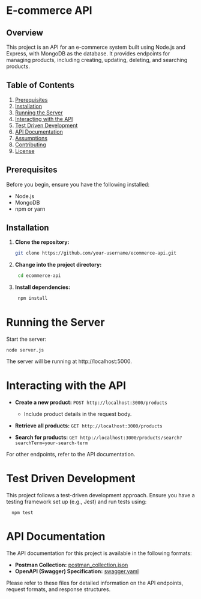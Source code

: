 # E-commerce API

## Overview

This project is an API for an e-commerce system built using Node.js and Express, with MongoDB as the database. It provides endpoints for managing products, including creating, updating, deleting, and searching products.

## Table of Contents

1. [Prerequisites](#prerequisites)
2. [Installation](#installation)
3. [Running the Server](#running-the-server)
4. [Interacting with the API](#interacting-with-the-api)
5. [Test Driven Development](#test-driven-development)
6. [API Documentation](#api-documentation)
7. [Assumptions](#assumptions)
8. [Contributing](#contributing)
9. [License](#license)

## Prerequisites

Before you begin, ensure you have the following installed:

- Node.js
- MongoDB
- npm or yarn

## Installation

1. **Clone the repository:**

   ```bash
   git clone https://github.com/your-username/ecommerce-api.git

2. **Change into the project directory:**

   ```bash
    cd ecommerce-api

3. **Install dependencies:**

   ```bash
    npm install

# Running the Server

Start the server:

    node server.js

The server will be running at http://localhost:5000.

# Interacting with the API

- **Create a new product:** `POST http://localhost:3000/products`
  - Include product details in the request body.

- **Retrieve all products:** `GET http://localhost:3000/products`

- **Search for products:** `GET http://localhost:3000/products/search?searchTerm=your-search-term`

For other endpoints, refer to the API documentation.

# Test Driven Development

This project follows a test-driven development approach. Ensure you have a testing framework set up (e.g., Jest) and run tests using:

      npm test

# API Documentation

The API documentation for this project is available in the following formats:

- **Postman Collection:** [postman_collection.json](./postman_collection.json)
- **OpenAPI (Swagger) Specification:** [swagger.yaml](./swagger.yaml)

Please refer to these files for detailed information on the API endpoints, request formats, and response structures.

